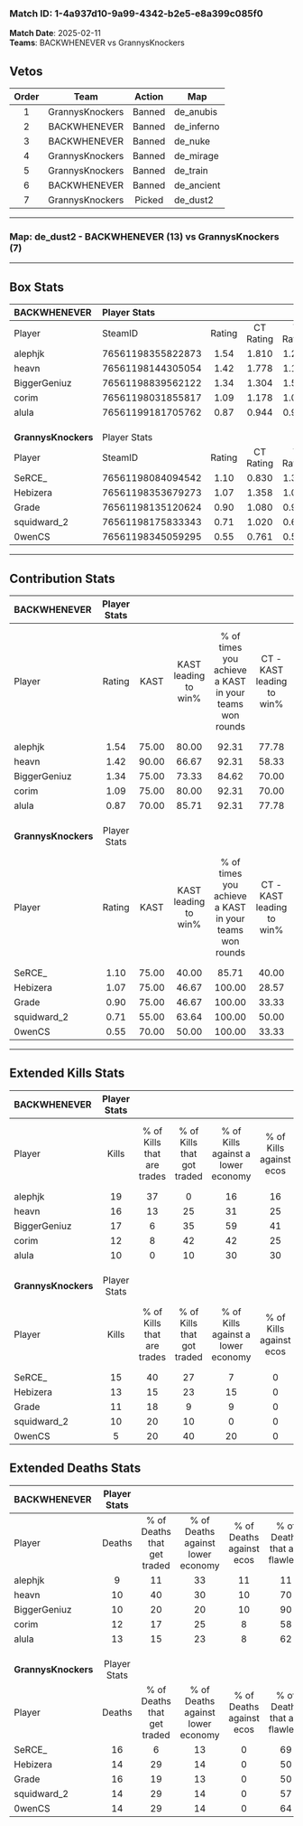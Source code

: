 ### Match ID: 1-4a937d10-9a99-4342-b2e5-e8a399c085f0  
**Match Date**: 2025-02-11  
**Teams**: BACKWHENEVER vs GrannysKnockers  

## Vetos  

| Order | Team | Action | Map |
| :---: | :--: | :----: | --- |
| 1 | GrannysKnockers | Banned | de_anubis |
| 2 | BACKWHENEVER | Banned | de_inferno |
| 3 | BACKWHENEVER | Banned | de_nuke |
| 4 | GrannysKnockers | Banned | de_mirage |
| 5 | GrannysKnockers | Banned | de_train |
| 6 | BACKWHENEVER | Banned | de_ancient |
| 7 | GrannysKnockers | Picked | de_dust2 |

---  

### **Map**: de_dust2 - BACKWHENEVER (13) vs GrannysKnockers (7)  
---  

## Box Stats  

| **BACKWHENEVER**    | Player Stats      |        |           |          |       |       |       |         |        |      |     |
| :- | :- | :-: | :-: | :-: | :-: | :-: | :-: | :-: | :-: | :-: | :-: |
| Player              | SteamID           | Rating | CT Rating | T Rating | KAST  |  ADR  | Kills | Assists | Deaths | K/D  | HS% |
| alephjk             | 76561198355822873 |  1.54  |   1.810   |  1.232   | 75.00 | 101.8 |  19   |    5    |   9    | 2.11 | 36  |
| heavn               | 76561198144305054 |  1.42  |   1.778   |  1.156   | 90.00 | 82.6  |  16   |    3    |   10   | 1.60 | 50  |
| BiggerGeniuz        | 76561198839562122 |  1.34  |   1.304   |  1.539   | 75.00 | 81.6  |  17   |    1    |   10   | 1.70 | 64  |
| corim               | 76561198031855817 |  1.09  |   1.178   |  1.082   | 75.00 | 79.2  |  12   |    5    |   12   | 1.00 | 41  |
| alula               | 76561199181705762 |  0.87  |   0.944   |  0.903   | 70.00 | 59.7  |  10   |    5    |   13   | 0.77 | 70  |
|                     |                   |        |           |          |       |       |       |         |        |      |     |
|                     |                   |        |           |          |       |       |       |         |        |      |     |
|                     |                   |        |           |          |       |       |       |         |        |      |     |
| **GrannysKnockers** | Player Stats      |        |           |          |       |       |       |         |        |      |     |
| Player              | SteamID           | Rating | CT Rating | T Rating | KAST  |  ADR  | Kills | Assists | Deaths | K/D  | HS% |
| SeRCE_              | 76561198084094542 |  1.10  |   0.830   |  1.324   | 75.00 | 79.0  |  15   |    3    |   16   | 0.94 | 73  |
| Hebizera            | 76561198353679273 |  1.07  |   1.358   |  1.063   | 75.00 | 78.8  |  13   |    5    |   14   | 0.93 | 100 |
| Grade               | 76561198135120624 |  0.90  |   1.080   |  0.917   | 75.00 | 67.0  |  11   |    6    |   16   | 0.69 | 54  |
| squidward_2         | 76561198175833343 |  0.71  |   1.020   |  0.677   | 55.00 | 54.4  |  10   |    2    |   14   | 0.71 | 80  |
| 0wenCS              | 76561198345059295 |  0.55  |   0.761   |  0.584   | 70.00 | 36.7  |   5   |    3    |   14   | 0.36 | 40  |
---  

## Contribution Stats  

| **BACKWHENEVER**    | Player Stats |       |                      |                                                        |                           |                                                             |                          |                                                            |
| :- | :-: | :-: | :-: | :-: | :-: | :-: | :-: | :-: |
| Player              |    Rating    | KAST  | KAST leading to win% | % of times you achieve a KAST in your teams won rounds | CT - KAST leading to win% | CT - % of times you achieve a KAST in your teams won rounds | T - KAST leading to win% | T - % of times you achieve a KAST in your teams won rounds |
| alephjk             |     1.54     | 75.00 |        80.00         |                         92.31                          |           77.78           |                           100.00                            |          83.33           |                           83.33                            |
| heavn               |     1.42     | 90.00 |        66.67         |                         92.31                          |           58.33           |                           100.00                            |          83.33           |                           83.33                            |
| BiggerGeniuz        |     1.34     | 75.00 |        73.33         |                         84.62                          |           70.00           |                           100.00                            |          80.00           |                           66.67                            |
| corim               |     1.09     | 75.00 |        80.00         |                         92.31                          |           70.00           |                           100.00                            |          100.00          |                           83.33                            |
| alula               |     0.87     | 70.00 |        85.71         |                         92.31                          |           77.78           |                           100.00                            |          100.00          |                           83.33                            |
|                     |              |       |                      |                                                        |                           |                                                             |                          |                                                            |
|                     |              |       |                      |                                                        |                           |                                                             |                          |                                                            |
|                     |              |       |                      |                                                        |                           |                                                             |                          |                                                            |
| **GrannysKnockers** | Player Stats |       |                      |                                                        |                           |                                                             |                          |                                                            |
| Player              |    Rating    | KAST  | KAST leading to win% | % of times you achieve a KAST in your teams won rounds | CT - KAST leading to win% | CT - % of times you achieve a KAST in your teams won rounds | T - KAST leading to win% | T - % of times you achieve a KAST in your teams won rounds |
| SeRCE_              |     1.10     | 75.00 |        40.00         |                         85.71                          |           40.00           |                           100.00                            |          40.00           |                           80.00                            |
| Hebizera            |     1.07     | 75.00 |        46.67         |                         100.00                         |           28.57           |                           100.00                            |          62.50           |                           100.00                           |
| Grade               |     0.90     | 75.00 |        46.67         |                         100.00                         |           33.33           |                           100.00                            |          55.56           |                           100.00                           |
| squidward_2         |     0.71     | 55.00 |        63.64         |                         100.00                         |           50.00           |                           100.00                            |          71.43           |                           100.00                           |
| 0wenCS              |     0.55     | 70.00 |        50.00         |                         100.00                         |           33.33           |                           100.00                            |          62.50           |                           100.00                           |
---  

## Extended Kills Stats  

| **BACKWHENEVER**    | Player Stats |                            |                            |                                    |                         |                              |                                 |                                       |                    |           |
| :- | :-: | :-: | :-: | :-: | :-: | :-: | :-: | :-: | :-: | :-: |
| Player              |    Kills     | % of Kills that are trades | % of Kills that got traded | % of Kills against a lower economy | % of Kills against ecos | % of Kills that are flawless | % of Kills that are close duels | % of Kills that are assisted by flash | Pistol Round Kills | AWP Kills |
| alephjk             |      19      |             37             |             0              |                 16                 |           16            |              63              |                0                |                   0                   |         2          |     0     |
| heavn               |      16      |             13             |             25             |                 31                 |           25            |              63              |                6                |                   0                   |         2          |     1     |
| BiggerGeniuz        |      17      |             6              |             35             |                 59                 |           41            |              65              |                0                |                   0                   |         2          |     5     |
| corim               |      12      |             8              |             42             |                 42                 |           25            |              50              |                0                |                   0                   |         1          |     0     |
| alula               |      10      |             0              |             10             |                 30                 |           30            |              40              |               10                |                   0                   |         0          |     0     |
|                     |              |                            |                            |                                    |                         |                              |                                 |                                       |                    |           |
|                     |              |                            |                            |                                    |                         |                              |                                 |                                       |                    |           |
|                     |              |                            |                            |                                    |                         |                              |                                 |                                       |                    |           |
| **GrannysKnockers** | Player Stats |                            |                            |                                    |                         |                              |                                 |                                       |                    |           |
| Player              |    Kills     | % of Kills that are trades | % of Kills that got traded | % of Kills against a lower economy | % of Kills against ecos | % of Kills that are flawless | % of Kills that are close duels | % of Kills that are assisted by flash | Pistol Round Kills | AWP Kills |
| SeRCE_              |      15      |             40             |             27             |                 7                  |            0            |              60              |                7                |                   0                   |         0          |     0     |
| Hebizera            |      13      |             15             |             23             |                 15                 |            0            |              62              |                0                |                  15                   |         1          |     0     |
| Grade               |      11      |             18             |             9              |                 9                  |            0            |              55              |                0                |                   0                   |         0          |     0     |
| squidward_2         |      10      |             20             |             10             |                 0                  |            0            |              40              |               20                |                  10                   |         4          |     1     |
| 0wenCS              |      5       |             20             |             40             |                 20                 |            0            |             100              |                0                |                   0                   |         1          |     0     |
## Extended Deaths Stats  

| **BACKWHENEVER**    | Player Stats |                             |                                   |                          |                               |                            |                           |               |
| :- | :-: | :-: | :-: | :-: | :-: | :-: | :-: | :-: |
| Player              |    Deaths    | % of Deaths that get traded | % of Deaths against lower economy | % of Deaths against ecos | % of Deaths that are flawless | % of Deaths that are close | % of Deaths while blinded | Deaths to AWP |
| alephjk             |      9       |             11              |                33                 |            11            |              11               |             0              |             0             |       0       |
| heavn               |      10      |             40              |                30                 |            10            |              70               |             10             |            10             |       1       |
| BiggerGeniuz        |      10      |             20              |                20                 |            10            |              90               |             0              |             0             |       0       |
| corim               |      12      |             17              |                25                 |            8             |              58               |             8              |             0             |       0       |
| alula               |      13      |             15              |                23                 |            8             |              62               |             8              |            15             |       0       |
|                     |              |                             |                                   |                          |                               |                            |                           |               |
|                     |              |                             |                                   |                          |                               |                            |                           |               |
|                     |              |                             |                                   |                          |                               |                            |                           |               |
| **GrannysKnockers** | Player Stats |                             |                                   |                          |                               |                            |                           |               |
| Player              |    Deaths    | % of Deaths that get traded | % of Deaths against lower economy | % of Deaths against ecos | % of Deaths that are flawless | % of Deaths that are close | % of Deaths while blinded | Deaths to AWP |
| SeRCE_              |      16      |              6              |                13                 |            0             |              69               |             0              |             0             |       0       |
| Hebizera            |      14      |             29              |                14                 |            0             |              50               |             0              |             0             |       1       |
| Grade               |      16      |             19              |                13                 |            0             |              50               |             6              |             0             |       0       |
| squidward_2         |      14      |             29              |                14                 |            0             |              57               |             0              |             0             |       3       |
| 0wenCS              |      14      |             29              |                14                 |            0             |              64               |             7              |             0             |       2       |
